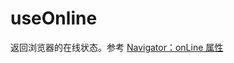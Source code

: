 # useOnline

返回浏览器的在线状态。参考 [Navigator：onLine 属性](https://developer.mozilla.org/zh-CN/docs/Web/API/Navigator/onLine)
<preview path="./demo/index.vue" title="基本使用" description='useOnline'></preview>
